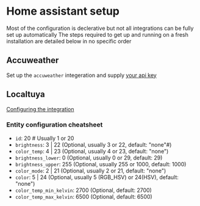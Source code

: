 # Home assistant setup

Most of the configuration is declerative but not all integrations can be fully set up automatically
The steps required to get up and running on a fresh installation are detailed below in no specific order

## Accuweather

Set up the `accuweather` integeration and supply [your api key](https://developer.accuweather.com/user/me/apps)

## Localtuya
                                                                                                                      
[Configuring the integration](https://github.com/rospogrigio/localtuya#adding-the-integration)         
                                                                                                                      
### Entity configuration cheatsheet                                                                                   
- `id`: 20 # Usually 1 or 20                                                                                          
- `brightness`: 3 | 22 (Optional, usually 3 or 22, default: "none"#)                                                  
- `color_temp`: 4 | 23 (Optional, usually 4 or 23, default: "none")                                                   
- `brightness_lower`: 0 (Optional, usually 0 or 29, default: 29)                                                      
- `brightness_upper`: 255 (Optional, usually 255 or 1000, default: 1000)                                              
- `color_mode`: 2 | 21 (Optional, usually 2 or 21, default: "none")                                                   
- `color`: 5 | 24 (Optional, usually 5 (RGB_HSV) or 24(HSV), default: "none")                                         
- `color_temp_min_kelvin`: 2700 (Optional, default: 2700)                                                             
- `color_temp_max_kelvin`: 6500 (Optional, default: 6500)  
